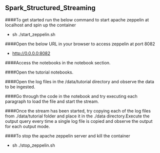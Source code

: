 ## Spark_Structured_Streaming

####To get started run the below command to start apache zeppelin at localhost and spin up the container
* sh ./start_zeppelin.sh

####Open the below URL in your browser to access zeppelin at port 8082
* http://0.0.0.0:8082

####Access the notebooks in the notebook section.

####Open the tutorial notebooks.

####Open the log files in the /data/tutorial directory and observe the data to be ingested.

####Go through the code in the notebook and try executing each paragraph to load the file and start the stream.

####Once the stream has been started, try copying each of the log files from ./data/tutorial folder and place it in the ./data directory.Execute the output query every time a single log file is copied and observe the output for each output mode.

####To stop the apache zeppelin server and kill the container 
* sh ./stop_zeppelin.sh